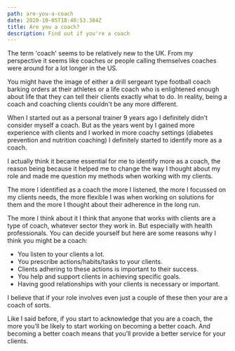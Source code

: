 ```yaml
---
path: are-you-a-coach
date: 2020-10-05T18:40:53.384Z
title: Are you a coach?
description: Find out if you're a coach
---
```

The term 'coach' seems to be relatively new to the UK. From my perspective it seems like coaches or people calling themselves coaches were around for a lot longer in the US.

You might have the image of either a drill sergeant type football coach barking orders at their athletes or a life coach who is enlightened enough about life that they can tell their clients exactly what to do. In reality, being a coach and coaching clients couldn't be any more different.

When I started out as a personal trainer 9 years ago I definitely didn't consider myself a coach. But as the years went by I gained more experience with clients and I worked in more coachy settings (diabetes prevention and nutrition coaching) I definitely started to identify more as a coach.

I actually think it became essential for me to identify more as a coach, the reason being because it helped me to change the way I thought about my role and made me question my methods when working with my clients.

The more I identified as a coach the more I listened, the more I focussed on my clients needs, the more flexible I was when working on solutions for them and the more I thought about their adherence in the long run.

The more I think about it I think that anyone that works with clients are a type of coach, whatever sector they work in. But especially with health professionals. You can decide yourself but here are some reasons why I think you might be a coach:

* You listen to your clients a lot.
* You prescribe actions/habits/tasks to your clients.
* Clients adhering to these actions is important to their success.
* You help and support clients in achieving specific goals.
* Having good relationships with your clients is necessary or important.

I believe that if your role involves even just a couple of these then your are a coach of sorts. 

Like I said before, if you start to acknowledge that you are a coach, the more you’ll be likely to start working on becoming a better coach. And becoming a better coach means that you’ll provide a better service for your clients.